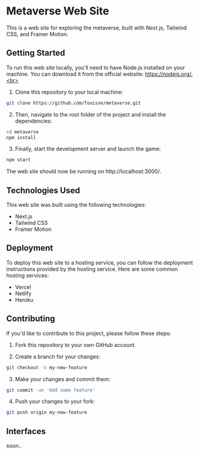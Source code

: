 # Metaverse Web Site
This is a web site for exploring the metaverse, built with Next.js, Tailwind CSS, and Framer Motion.

## Getting Started
To run this web site locally, you'll need to have Node.js installed on your machine. You can download it from the official website: https://nodejs.org/.<br>
1. Clone this repository to your local machine:
```bash
git clone https://github.com/Touisse/metaverse.git
```

2. Then, navigate to the root folder of the project and install the dependencies:
```bash
cd metaverse
npm install
```

3. Finally, start the development server and launch the game:
```bash
npm start
```

The web site should now be running on http://localhost:3000/.

## Technologies Used
This web site was built using the following technologies:

- Next.js
- Tailwind CSS
- Framer Motion

## Deployment
To deploy this web site to a hosting service, you can follow the deployment instructions provided by the hosting service. Here are some common hosting services:

- Vercel
- Netlify
- Heroku

## Contributing
If you'd like to contribute to this project, please follow these steps:

1. Fork this repository to your own GitHub account.

2. Create a branch for your changes:

```bash
git checkout -b my-new-feature
```
3. Make your changes and commit them:

```bash
git commit -am 'Add some feature'
```
4. Push your changes to your fork:

```bash
git push origin my-new-feature
```

## Interfaces 
soon..
